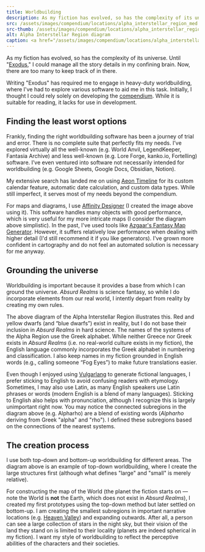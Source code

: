 ```yaml
---
title: Worldbuilding
description: As my fiction has evolved, so has the complexity of its universe
src: /assets/images/compendium/locations/alpha_interstellar_region_med.jpg
src-thumb: /assets/images/compendium/locations/alpha_interstellar_region_small.jpg
alt: Alpha Interstellar Region diagram
caption: <a href="/assets/images/compendium/locations/alpha_interstellar_region.jpg" target="_blank">Diagram</a> of the Alpha Interstellar Region, <i>Absurd Realms</i> starts off in the Alpha System (Α)
---
```


As my fiction has evolved, so has the complexity of its universe. Until "[Exodus](/anthology-i/exodus/)," I could manage all the story details in my confining brain. Now, there are too many to keep track of in there.

Writing "Exodus" has required me to engage in heavy-duty worldbuilding, where I've had to explore various software to aid me in this task. Initially, I thought I could rely solely on developing the [compendium](/compendium/). While it is suitable for reading, it lacks for use in development.

## Finding the least worst options
Frankly, finding the right worldbuilding software has been a journey of trial and error. There is no complete suite that perfectly fits my needs. I’ve explored virtually all the well-known (e.g. World Anvil, LegendKeeper, Fantasia Archive) and less well-known (e.g. Lore Forge, kanko.io, Fortelling) software. I’ve even ventured into software not necessarily intended for worldbuilding (e.g. Google Sheets, Google Docs, Obsidian, Notion).

My extensive search has landed me on using <a href="https://www.aeontimeline.com/" target="_blank">Aeon Timeline</a> for its custom calendar feature, automatic date calculation, and custom data types. While still imperfect, it serves most of my needs beyond the compendium.

For maps and diagrams, I use <a href="https://affinity.serif.com/en-us/designer/" target="_blank">Affinity Designer</a> (I created the image above using it). This software handles many objects with good performance, which is very useful for my more intricate maps (I consider the diagram above simplistic). In the past, I've used tools like <a href="https://github.com/Azgaar/Fantasy-Map-Generator" target="_blank">Azgaar's Fantasy Map Generator</a>. However, it suffers relatively low performance when dealing with higher detail (I'd still recommend it if you like generators). I've grown more confident in cartography and do not feel an automated solution is necessary for me anyway.

## Grounding the universe
Worldbuilding is important because it provides a base from which I can ground the universe. *Absurd Realms* is science fantasy, so while I do incorporate elements from our real world, I intently depart from reality by creating my own rules.

The above diagram of the Alpha Interstellar Region illustrates this. Red and yellow dwarfs (and “blue dwarfs”) exist in reality, but I do not base their inclusion in *Absurd Realms* in hard science. The names of the systems of the Alpha Region use the Greek alphabet. While neither Greece nor Greek exists in *Absurd Realms* (i.e. no real-world culture exists in my fiction), the English language commonly incorporates the Greek alphabet in numbering and classification. I also keep names in my fiction grounded in English words (e.g., calling someone “Fog Eyes”) to make future translations easier.

Even though I enjoyed using <a href="https://www.vulgarlang.com/" target="_blank">Vulgarlang</a> to generate fictional languages, I prefer sticking to English to avoid confusing readers with etymology. Sometimes, I may also use Latin, as many English speakers use Latin phrases or words (modern English is a blend of many languages). Sticking to English also helps with pronunciation, although I recognize this is largely unimportant right now. You may notice the connected subregions in the diagram above (e.g. Alpharho) are a blend of existing words (*Alpharho* deriving from Greek "alpha" and "rho"). I defined these subregions based on the connections of the nearest systems.

## The creation process
I use both top-down and bottom-up worldbuilding for different areas. The diagram above is an example of top-down worldbuilding, where I create the large structures first (although what defines "large" and "small" is merely relative).

For constructing the map of the World (the planet the fiction starts on — note the World is **not** the Earth, which does not exist in *Absurd Realms*), I created my first prototypes using the top-down method but later settled on bottom-up. I am creating the smallest subregions in important narrative locations (e.g. [Heaven Valley](/compendium/locations/heaven-valley/)) and expanding outwards. After all, a person can see a large collection of stars in the night sky, but their vision of the land they stand on is limited to their locality (planets are indeed spherical in my fiction). I want my style of worldbuilding to reflect the perceptive abilities of the characters and their societies.